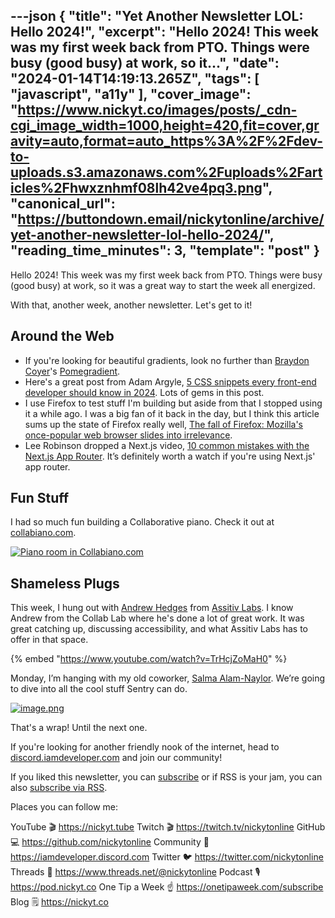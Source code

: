 ---json
{
  "title": "Yet Another Newsletter LOL: Hello 2024!",
  "excerpt": "Hello 2024! This week was my first week back from PTO. Things were busy (good busy) at work, so it...",
  "date": "2024-01-14T14:19:13.265Z",
  "tags": [
    "javascript",
    "a11y"
  ],
  "cover_image": "https://www.nickyt.co/images/posts/_cdn-cgi_image_width=1000,height=420,fit=cover,gravity=auto,format=auto_https%3A%2F%2Fdev-to-uploads.s3.amazonaws.com%2Fuploads%2Farticles%2Fhwxznhmf08lh42ve4pq3.png",
  "canonical_url": "https://buttondown.email/nickytonline/archive/yet-another-newsletter-lol-hello-2024/",
  "reading_time_minutes": 3,
  "template": "post"
}
---

<p>Hello 2024! This week was my first week back from PTO. Things were busy (good busy) at work, so it was a great way to start the week all energized.</p>
<p>With that, another week, another newsletter. Let's get to it!</p>
<h2>Around the Web</h2>
<ul>
<li>If you're looking for beautiful gradients, look no further than <a href="https://www.braydoncoyer.dev/?utm_source=nickytonline&amp;utm_medium=email&amp;utm_campaign=yet-another-newsletter-lol-hello-2024" target="_blank">Braydon Coyer</a>'s <a href="https://www.pomegradient.com/?utm_source=nickytonline&amp;utm_medium=email&amp;utm_campaign=yet-another-newsletter-lol-hello-2024" target="_blank">Pomegradient</a>.</li>
<li>Here's a great post from Adam Argyle, <a href="https://web.dev/articles/5-css-snippets-every-front-end-developer-should-know-in-2024?utm_source=nickytonline&amp;utm_medium=email&amp;utm_campaign=yet-another-newsletter-lol-hello-2024" target="_blank">5 CSS snippets every front-end developer should know in 2024</a>. Lots of gems in this post.</li>
<li>I use Firefox to test stuff I'm building but aside from that I stopped using it a while ago. I was a big fan of it back in the day, but I think this article sums up the state of Firefox really well, <a href="https://www.zdnet.com/home-and-office/networking/the-fall-of-firefox-mozillas-once-popular-web-browser-slides-into-irrelevance/?utm_source=nickytonline&amp;utm_medium=email&amp;utm_campaign=yet-another-newsletter-lol-hello-2024" target="_blank">The fall of Firefox: Mozilla's once-popular web browser slides into irrelevance</a>.</li>
<li>Lee Robinson dropped a Next.js video, <a href="https://www.youtube.com/watch?v=RBM03RihZVs&amp;utm_source=nickytonline&amp;utm_medium=email&amp;utm_campaign=yet-another-newsletter-lol-hello-2024" target="_blank">10 common mistakes with the Next.js App Router</a>. It’s definitely worth a watch if you're using Next.js' app router.</li>
</ul>

<h2>Fun Stuff</h2>

<p>I had so much fun building a Collaborative piano. Check it out at <a href="https://collabiano.com?utm_source=nickytonline&amp;utm_medium=email&amp;utm_campaign=yet-another-newsletter-lol-hello-2024" target="_blank">collabiano.com</a>.</p>
<p><a href="https://collabiano.com?utm_source=nickytonline&amp;utm_medium=email&amp;utm_campaign=yet-another-newsletter-lol-hello-2024" target="_blank"><img alt="Piano room in Collabiano.com" class="newsletter-image" src="https://assets.buttondown.email/images/867b8338-7342-459f-b69b-15b313c4471f.png?w=960&amp;fit=max"/></a></p>

<h2>Shameless Plugs</h2>

<p>This week, I hung out with <a href="https://www.linkedin.com/in/andrewhedges/?utm_source=nickytonline&amp;utm_medium=email&amp;utm_campaign=yet-another-newsletter-lol-hello-2024" target="_blank">Andrew Hedges</a> from <a href="https://assistivlabs.com/?utm_source=nickytonline&amp;utm_medium=email&amp;utm_campaign=yet-another-newsletter-lol-hello-2024" target="_blank">Assitiv Labs</a>. I know Andrew from the Collab Lab where he's done a lot of great work. It was great catching up, discussing accessibility, and what Assitiv Labs has to offer in that space.</p>

{% embed "https://www.youtube.com/watch?v=TrHcjZoMaH0" %}

<p>Monday, I’m hanging with my old coworker, <a href="" target="_blank">Salma Alam-Naylor</a>. We’re going to dive into all the cool stuff Sentry can do.</p>
<p><a href="https://www.nickyt.co/pages/stream-schedule/?utm_source=nickytonline&amp;utm_medium=email&amp;utm_campaign=yet-another-newsletter-lol-hello-2024#sentry%20in%20action-salma-alam-naylor" target="_blank"><img alt="image.png" class="newsletter-image" src="https://assets.buttondown.email/images/6f6cd105-00c5-4066-ba74-1497ba47e861.png?w=960&amp;fit=max"/></a></p>
<p>That's a wrap! Until the next one.</p>
<p>If you're looking for another friendly nook of the internet, head to <a href="https://discord.iamdeveloper.com?utm_source=nickytonline&amp;utm_medium=email&amp;utm_campaign=yet-another-newsletter-lol-hello-2024" target="_blank">discord.iamdeveloper.com</a> and join our community!</p>

If you liked this newsletter, you can [subscribe](https://www.nickyt.co/pages/newsletter/) or if RSS is your jam, you can also [subscribe via RSS](https://buttondown.email/nickytonline/rss).
<!-- my newsletter -->

<!-- places to follow me -->

Places you can follow me:

YouTube 🎬    https://nickyt.tube
Twitch 🎬    https://twitch.tv/nickytonline
GitHub 💻     https://github.com/nickytonline
Community 👾  https://iamdeveloper.discord.com
Twitter 🐦    https://twitter.com/nickytonline
Threads 🧵    https://www.threads.net/@nickytonline
Podcast 🎙    https://pod.nickyt.co
One Tip a Week ☝️ https://onetipaweek.com/subscribe
Blog 🗒️    https://nickyt.co
